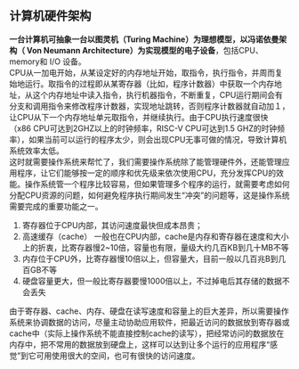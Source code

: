 ## 计算机硬件架构     
<b>一台计算机可抽象一台以图灵机（Turing Machine）为理想模型，以冯诺依曼架构（ Von Neumann Architecture）为实现模型的电子设备</b>，包括CPU、memory和 I/O 设备。      
CPU从一加电开始，从某设定好的内存地址开始，取指令，执行指令，并周而复始地运行。取指令的过程即从某寄存器（比如，程序计数器）中获取一个内存地址，从这个内存地址中读入指令，执行机器指令，不断重复，CPU运行期间会有分支和调用指令来修改程序计数器，实现地址跳转，否则程序计数器就自动加１，让CPU从下一个内存地址单元取指令，并继续执行。由于CPU执行速度很快（x86 CPU可达到2GHZ以上的时钟频率，RISC-V CPU可达到1.5 GHZ的时钟频率），如果当前可以运行的程序太少，则会出现CPU无事可做的情况，导致计算机系统效率太低。      
这时就需要操作系统来帮忙了，我们需要操作系统除了能管理硬件外，还能管理应用程序，让它们能够按一定的顺序和优先级来依次使用CPU，充分发挥CPU的效能。操作系统管一个程序比较容易，但如果管理多个程序的运行，就需要考虑如何分配CPU资源的问题，如何避免程序执行期间发生“冲突”的问题等，这是操作系统需要完成的重要功能之一。      
1. 寄存器位于CPU内部，其访问速度最快但成本昂贵；     
2. 高速缓存（cache） 一般也在CPU内部，cache是内存和寄存器在速度和大小上的折衷，比寄存器慢2~10倍，容量也有限，量级大约几百KB到几十MB不等      
3. 内存位于CPU外，比寄存器慢10倍以上，但容量大，目前一般以几百兆B到几百GB不等     
4. 硬盘容量更大，但一般比寄存器要慢1000倍以上，不过掉电后其存储的数据不会丢失           

由于寄存器、cache、内存、硬盘在读写速度和容量上的巨大差异，所以需要操作系统来协调数据的访问，尽量主动协助应用软件，把最近访问的数据放到寄存器或cache中（实际上操作系统不能直接控制cache的读写），把经常访问的数据放在内存中，把不常用的数据放到硬盘上，这样可以达到让多个运行的应用程序“感觉”到它可用使用很大的空间，也可有很快的访问速度。      


